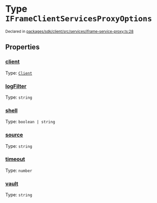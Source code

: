 # Type `IFrameClientServicesProxyOptions`
<sub>Declared in [packages/sdk/client/src/services/iframe-service-proxy.ts:28](https://github.com/dxos/dxos/blob/d2aae6ea4/packages/sdk/client/src/services/iframe-service-proxy.ts#L28)</sub>




## Properties
### [client](https://github.com/dxos/dxos/blob/d2aae6ea4/packages/sdk/client/src/services/iframe-service-proxy.ts#L30)
Type: <code>[Client](/api/@dxos/react-client/classes/Client)</code>




### [logFilter](https://github.com/dxos/dxos/blob/d2aae6ea4/packages/sdk/client/src/services/iframe-service-proxy.ts#L34)
Type: <code>string</code>




### [shell](https://github.com/dxos/dxos/blob/d2aae6ea4/packages/sdk/client/src/services/iframe-service-proxy.ts#L31)
Type: <code>boolean | string</code>




### [source](https://github.com/dxos/dxos/blob/d2aae6ea4/packages/sdk/client/src/services/iframe-service-proxy.ts#L29)
Type: <code>string</code>




### [timeout](https://github.com/dxos/dxos/blob/d2aae6ea4/packages/sdk/client/src/services/iframe-service-proxy.ts#L33)
Type: <code>number</code>




### [vault](https://github.com/dxos/dxos/blob/d2aae6ea4/packages/sdk/client/src/services/iframe-service-proxy.ts#L32)
Type: <code>string</code>





